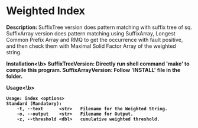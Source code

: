 Weighted Index
===

<b> Description: </b> 
SuffixTree version does pattern matching with suffix tree of sq.
SuffixArray version does pattern matching using SuffixArray, Longest Common Prefix Array and RMQ to get the occurrence with fault positive, and then check them with Maximal Solid Factor Array of the weighted string.

<b>Installation<\b>
SuffixTreeVersion: Directly run shell command 'make' to compile this program.
SuffixArrayVersion: Follow 'INSTALL' file in the folder.

<b>Usage<\b>

```
Usage: index <options>
Standard (Mandatory):
	-t,	--text		<str>	Filename for the Weighted String.
	-o,	--output	<str>	Filename for Output.
	-z,	--threshold	<dbl>	cumulative weighted threshold.
```
